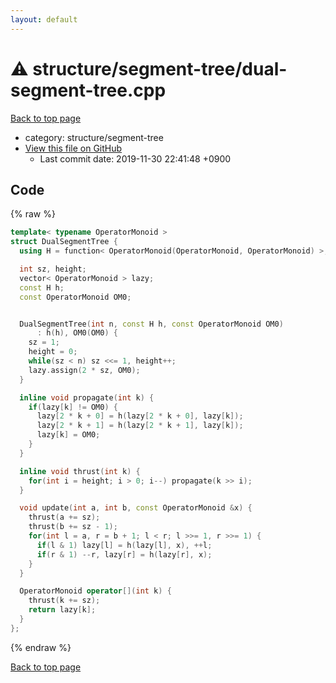```yaml
---
layout: default
---
```


<!-- mathjax config similar to math.stackexchange -->
<script type="text/javascript" async
  src="https://cdnjs.cloudflare.com/ajax/libs/mathjax/2.7.5/MathJax.js?config=TeX-MML-AM_CHTML">
</script>
<script type="text/x-mathjax-config">
  MathJax.Hub.Config({
    TeX: { equationNumbers: { autoNumber: "AMS" }},
    tex2jax: {
      inlineMath: [ ['$','$'] ],
      processEscapes: true
    },
    "HTML-CSS": { matchFontHeight: false },
    displayAlign: "left",
    displayIndent: "2em"
  });
</script>

<script type="text/javascript" src="https://cdnjs.cloudflare.com/ajax/libs/jquery/3.4.1/jquery.min.js"></script>
<script src="https://cdn.jsdelivr.net/npm/jquery-balloon-js@1.1.2/jquery.balloon.min.js" integrity="sha256-ZEYs9VrgAeNuPvs15E39OsyOJaIkXEEt10fzxJ20+2I=" crossorigin="anonymous"></script>
<script type="text/javascript" src="../../../assets/js/copy-button.js"></script>
<link rel="stylesheet" href="../../../assets/css/copy-button.css" />


# :warning: structure/segment-tree/dual-segment-tree.cpp
<a href="../../../index.html">Back to top page</a>

* category: structure/segment-tree
* <a href="{{ site.github.repository_url }}/blob/master/structure/segment-tree/dual-segment-tree.cpp">View this file on GitHub</a>
    - Last commit date: 2019-11-30 22:41:48 +0900




## Code
{% raw %}
```cpp
template< typename OperatorMonoid >
struct DualSegmentTree {
  using H = function< OperatorMonoid(OperatorMonoid, OperatorMonoid) >;

  int sz, height;
  vector< OperatorMonoid > lazy;
  const H h;
  const OperatorMonoid OM0;


  DualSegmentTree(int n, const H h, const OperatorMonoid OM0)
      : h(h), OM0(OM0) {
    sz = 1;
    height = 0;
    while(sz < n) sz <<= 1, height++;
    lazy.assign(2 * sz, OM0);
  }

  inline void propagate(int k) {
    if(lazy[k] != OM0) {
      lazy[2 * k + 0] = h(lazy[2 * k + 0], lazy[k]);
      lazy[2 * k + 1] = h(lazy[2 * k + 1], lazy[k]);
      lazy[k] = OM0;
    }
  }

  inline void thrust(int k) {
    for(int i = height; i > 0; i--) propagate(k >> i);
  }

  void update(int a, int b, const OperatorMonoid &x) {
    thrust(a += sz);
    thrust(b += sz - 1);
    for(int l = a, r = b + 1; l < r; l >>= 1, r >>= 1) {
      if(l & 1) lazy[l] = h(lazy[l], x), ++l;
      if(r & 1) --r, lazy[r] = h(lazy[r], x);
    }
  }

  OperatorMonoid operator[](int k) {
    thrust(k += sz);
    return lazy[k];
  }
};

```
{% endraw %}

<a href="../../../index.html">Back to top page</a>

